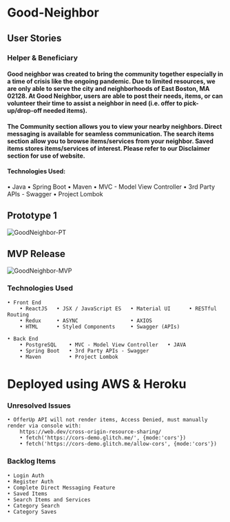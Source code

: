 # Good-Neighbor

## User Stories
### Helper & Beneficiary
#### Good neighbor was created to bring the community together especially in a time of crisis like the ongoing pandemic. Due to limited resources, we are only able to serve the city and neighborhoods of East Boston, MA 02128. At Good Neighbor, users are able to post their needs, items, or can volunteer their time to assist a neighbor in need (i.e. offer to pick-up/drop-off needed items).

#### The Community section allows you to view your nearby neighbors. Direct messaging is available for seamless communication. The search items section allow you to browse items/services from your neighbor. Saved items stores items/services of interest. Please refer to our Disclaimer section for use of website. 
#### Technologies Used: 
• Java  • Spring Boot • Maven • MVC - Model View Controller 
• 3rd Party APIs - Swagger • Project Lombok 

## Prototype 1
![GoodNeighbor-PT](https://media.giphy.com/media/ghLb47qnf919g7RDP9/giphy.gif)

## MVP Release

![GoodNeighbor-MVP](https://media.giphy.com/media/xFaYzxQHPBTY9e3eut/giphy.gif)
### Technologies Used

    • Front End
        • ReactJS   • JSX / JavaScript ES   • Material UI      • RESTful Routing
        • Redux     • ASYNC                 • AXIOS
        • HTML      • Styled Components     • Swagger (APIs)

    • Back End
        • PostgreSQL    • MVC - Model View Controller   • JAVA
        • Spring Boot   • 3rd Party APIs - Swagger 
        • Maven         • Project Lombok
# Deployed using AWS & Heroku


### Unresolved Issues
    • OfferUp API will not render items, Access Denied, must manually render via console with:
        https://web.dev/cross-origin-resource-sharing/
        • fetch('https://cors-demo.glitch.me/', {mode:'cors'})
        • fetch('https://cors-demo.glitch.me/allow-cors', {mode:'cors'})
### Backlog Items

    • Login Auth
    • Register Auth
    • Complete Direct Messaging Feature
    • Saved Items
    • Search Items and Services
    • Category Search
    • Category Saves



